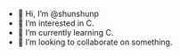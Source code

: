 - 👋 Hi, I’m @shunshunp
- 👀 I’m interested in C.
- 🌱 I’m currently learning C.
- 💞️ I’m looking to collaborate on something.

<!---
shunshunp/shunshunp is a ✨ special ✨ repository because its `README.md` (this file) appears on your GitHub profile.
You can click the Preview link to take a look at your changes.
--->
